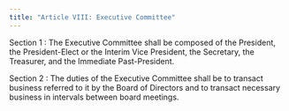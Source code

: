```yaml
---
title: "Article VIII: Executive Committee"
---
```

Section 1
: The Executive Committee shall be composed of the President, the President-Elect or the Interim Vice President, the Secretary, the Treasurer, and the Immediate Past-President.

Section 2
: The duties of the Executive Committee shall be to transact business referred to it by the Board of Directors and to transact necessary business in intervals between board meetings.
